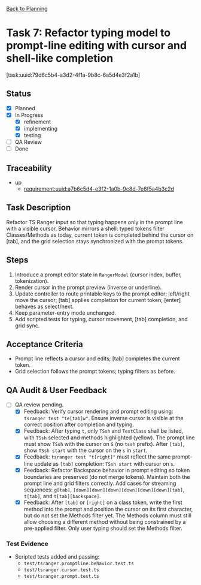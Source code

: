 [Back to Planning](./planning.md)

# Task 7: Refactor typing model to prompt-line editing with cursor and shell-like completion

[task:uuid:79d6c5b4-a3d2-4f1a-9b8c-6a5d4e3f2a1b]

## Status
- [x] Planned
- [x] In Progress
  - [x] refinement
  - [x] implementing
  - [x] testing
- [ ] QA Review
- [ ] Done

## Traceability
- up
  - [requirement:uuid:a7b6c5d4-e3f2-1a0b-9c8d-7e6f5a4b3c2d](./requiremnents.md)

## Task Description
Refactor TS Ranger input so that typing happens only in the prompt line with a visible cursor. Behavior mirrors a shell: typed tokens filter Classes/Methods as today, current token is completed behind the cursor on [tab], and the grid selection stays synchronized with the prompt tokens.

## Steps
1. Introduce a prompt editor state in `RangerModel` (cursor index, buffer, tokenization).
2. Render cursor in the prompt preview (inverse or underline).
3. Update controller to route printable keys to the prompt editor; left/right move the cursor; [tab] applies completion for current token; [enter] behaves as select/next.
4. Keep parameter-entry mode unchanged.
5. Add scripted tests for typing, cursor movement, [tab] completion, and grid sync.

## Acceptance Criteria
- Prompt line reflects a cursor and edits; [tab] completes the current token.
- Grid selection follows the prompt tokens; typing filters as before.

## QA Audit & User Feedback
- [ ] QA review pending.
  - [x] Feedback: Verify cursor rendering and prompt editing using: `tsranger test "te[tab]w"`. Ensure inverse cursor is visible at the correct position after completion and typing.
  - [x] Feedback: After typing `t`, only `TSsh` and `TestClass` shall be listed, with `TSsh` selected and methods highlighted (yellow). The prompt line must show `TSsh` with the cursor on `S` (no `tssh` prefix). After `[tab]`, show `TSsh start` with the cursor on the `s` in `start`.
  - [x] Feedback: `tsranger test "t[right]"` must reflect the same prompt-line update as `[tab]` completion: `TSsh start` with cursor on `s`.
  - [x] Feedback: Refactor Backspace behavior in prompt editing so token boundaries are preserved (do not merge tokens). Maintain both the prompt line and grid filters correctly. Add cases for streaming sequences: `g[tab]`, `[down][down][down][down][down][down][tab]`, `t[tab]`, and `t[tab][backspace]`.
  - [x] Feedback: After `[tab]` or `[right]` on a class token, write the first method into the prompt and position the cursor on its first character, but do not set the Methods filter yet. The Methods column must still allow choosing a different method without being constrained by a pre-applied filter. Only user typing should set the Methods filter.

### Test Evidence
- Scripted tests added and passing:
  - `test/tsranger.promptline.behavior.test.ts`
  - `test/tsranger.cursor.test.ts`
  - `test/tsranger.prompt.test.ts`



